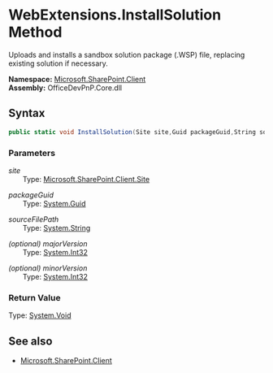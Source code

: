 # WebExtensions.InstallSolution Method  
Uploads and installs a sandbox solution package (.WSP) file, replacing existing solution if necessary.  

**Namespace:** [Microsoft.SharePoint.Client](Microsoft.SharePoint.Client.md)  
**Assembly:** OfficeDevPnP.Core.dll  
## Syntax
```C#
public static void InstallSolution(Site site,Guid packageGuid,String sourceFilePath,Int32 majorVersion,Int32 minorVersion)
```
### Parameters
*site*  
&emsp;&emsp;Type: [Microsoft.SharePoint.Client.Site](Microsoft.SharePoint.Client.Site.md) 
&emsp;&emsp;  
  
*packageGuid*  
&emsp;&emsp;Type: [System.Guid](System.Guid.md) 
&emsp;&emsp;  
  
*sourceFilePath*  
&emsp;&emsp;Type: [System.String](System.String.md) 
&emsp;&emsp;  
  
*(optional) majorVersion*  
&emsp;&emsp;Type: [System.Int32](System.Int32.md) 
&emsp;&emsp;  
  
*(optional) minorVersion*  
&emsp;&emsp;Type: [System.Int32](System.Int32.md) 
&emsp;&emsp;  
  
### Return Value
Type: [System.Void](System.Void.md)  

## See also
- [Microsoft.SharePoint.Client](Microsoft.SharePoint.Client.md)
